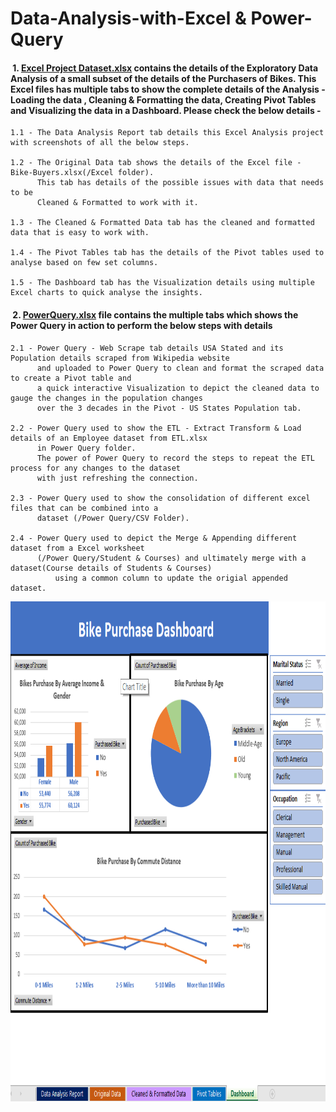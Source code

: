 # [&#x200B;](#) Data-Analysis-with-Excel & Power-Query
#### [&#x200B;](####) 1. [Excel Project Dataset.xlsx](https://github.com/ShreevaniRao/Data-Analysis-with-Excel-Power-Query/blob/main/Excel%20Project%20Dataset.xlsx) contains the details of the Exploratory Data Analysis of a small subset of the details of the Purchasers of Bikes. This Excel files has multiple tabs to show the complete details of the Analysis - Loading the data , Cleaning & Formatting the data, Creating Pivot Tables and Visualizing the data in a Dashboard. Please check the below details -

	1.1 - The Data Analysis Report tab details this Excel Analysis project with screenshots of all the below steps.
	
	1.2 - The Original Data tab shows the details of the Excel file - Bike-Buyers.xlsx(/Excel folder). 
 	      This tab has details of the possible issues with data that needs to be 
	      Cleaned & Formatted to work with it.
	
	1.3 - The Cleaned & Formatted Data tab has the cleaned and formatted data that is easy to work with.
	
	1.4 - The Pivot Tables tab has the details of the Pivot tables used to analyse based on few set columns.

	1.5 - The Dashboard tab has the Visualization details using multiple Excel charts to quick analyse the insights.

#### [&#x200B;](####) 2. [PowerQuery.xlsx](https://github.com/ShreevaniRao/Data-Analysis-with-Excel-Power-Query/blob/main/PowerQuery.xlsx) file contains the multiple tabs which shows the Power Query in action to perform the below steps with details

	2.1 - Power Query - Web Scrape tab details USA Stated and its Population details scraped from Wikipedia website 
 	      and uploaded to Power Query to clean and format the scraped data to create a Pivot table and 
 	      a quick interactive Visualization to depict the cleaned data to  gauge the changes in the population changes
	      over the 3 decades in the Pivot - US States Population tab.

	2.2 - Power Query used to show the ETL - Extract Transform & Load details of an Employee dataset from ETL.xlsx 
	      in Power Query folder. 
 	      The power of Power Query to record the steps to repeat the ETL process for any changes to the dataset 
	      with just refreshing the connection.

	2.3 - Power Query used to show the consolidation of different excel files that can be combined into a 
 	      dataset (/Power Query/CSV Folder).

	2.4 - Power Query used to depict the Merge & Appending different dataset from a Excel worksheet
 	      (/Power Query/Student & Courses) and ultimately merge with a dataset(Course details of Students & Courses)
              using a common column to update the origial appended dataset.


<picture>
<img src="https://github.com/ShreevaniRao/Data-Analysis-with-Excel-Power-Query/blob/main/Bike%20Purchasers%20Dashboard.png" width="800" height="800">
</picture>
